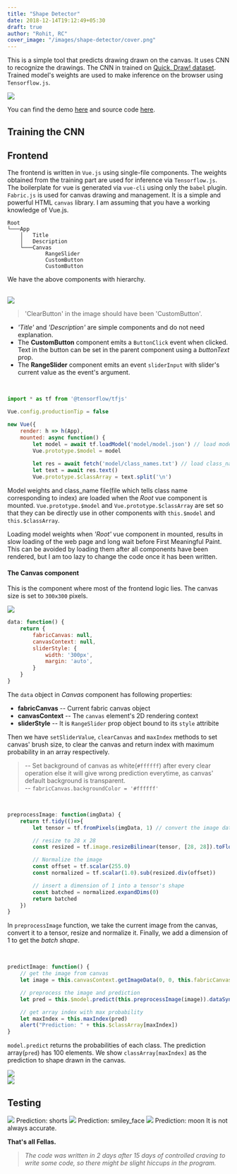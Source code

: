 ```yaml
---
title: "Shape Detector"
date: 2018-12-14T19:12:49+05:30
draft: true
author: "Rohit, RC"
cover_image: "/images/shape-detector/cover.png"
---
```


This is a simple tool that predicts drawing drawn on the canvas. It uses CNN to recognize the drawings. The CNN in trained on [Quick, Draw! dataset](https://github.com/googlecreativelab/quickdraw-dataset). Trained model's weights are used to make inference on the browser using `Tensorflow.js`. 
<!--more-->

<div class="row">
    <img class="responsive-img col" src="/images/shape-detector/example.jpeg">
</div>

You can find the demo [here](https://shape-detector.netlify.com/
) and source code [here](https://github.com/rishabhc32/shape-detector).


## Training the CNN
<!-- Write your part here, under this heading. Change the heading if you want. Remove this comment. -->


## Frontend
The frontend is written in `Vue.js` using single-file components. The weights obtained from the training part are used for inference via `Tensorflow.js`. The boilerplate for vue is generated via `vue-cli` using only the `babel` plugin. `Fabric.js` is used for canvas drawing and management. It is a simple and powerful HTML `canvas` library. I am assuming that you have a working knowledge of Vue.js.

```
Root
└───App
    │   Title
    │   Description   
    └───Canvas
            RangeSlider 
            CustomButton
            CustomButton
```
We have the above components with hierarchy.

<br>

<img class="responsive-img" src="/images/shape-detector/component.jpeg">

> 'ClearButton' in the image should have been 'CustomButton'.

*  _'Title'_ and _'Description'_ are simple components and do not need explanation.  
* The __CustomButton__ component emits a `ButtonClick` event when clicked. Text in the button can be set in the parent component using a _buttonText_ prop.
* The __RangeSlider__ component emits an event `sliderInput` with slider's current value as the event's argument.

<br>

``` js
import * as tf from '@tensorflow/tfjs'

Vue.config.productionTip = false

new Vue({
    render: h => h(App),
    mounted: async function() {
        let model = await tf.loadModel('model/model.json') // load model weights
        Vue.prototype.$model = model
        
        let res = await fetch('model/class_names.txt') // load class_name file
        let text = await res.text()
        Vue.prototype.$classArray = text.split('\n')

```
Model weights and class_name file(file which tells class name corresponding to index) are loaded when the _Root_ vue component is mounted. `Vue.prototype.$model` and `Vue.prototype.$classArray` are set so that they can be directly use in other components with `this.$model` and `this.$classArray`.

Loading model weights when _'Root'_ vue component in mounted, results in slow loading of the web page and long wait before First Meaningful Paint. This can be avoided by loading them after all components have been rendered, but I am too lazy to change the code once it has been written.

#### The Canvas component
This is the component where most of the frontend logic lies. The canvas size is set to `300x300` pixels.  

<img class="responsive-img" src="/images/shape-detector/canvas_component.png">

``` js
data: function() {
    return {
        fabricCanvas: null,
        canvasContext: null,
        sliderStyle: {
            width: '300px',
            margin: 'auto',
        }
    }
}
```
The `data` object in _Canvas_ component has following properties:

* __fabricCanvas__ -- Current fabric canvas object  
* __canvasContext__ -- The `canvas` element's 2D rendering context
* __sliderStyle__ -- It is `RangeSlider` prop object bound to its `style` attribite

Then we have `setSliderValue`, `clearCanvas` and `maxIndex` methods to set canvas' brush size, to clear the canvas and return index with maximum probability in an array respectively.

> -- Set background of canvas as white(`#ffffff`) after every clear operation else it will give wrong prediction everytime, as canvas' default background is transparent.   
> -- `fabricCanvas.backgroundColor = '#ffffff' `

<br>

``` js
preprocessImage: function(imgData) {
    return tf.tidy(()=>{
        let tensor = tf.fromPixels(imgData, 1) // convert the image data to a tensor

        // resize to 28 x 28  
        const resized = tf.image.resizeBilinear(tensor, [28, 28]).toFloat() 

        // Normalize the image 
        const offset = tf.scalar(255.0)
        const normalized = tf.scalar(1.0).sub(resized.div(offset))

        // insert a dimension of 1 into a tensor's shape
        const batched = normalized.expandDims(0)
        return batched
    })
}
```
In `preprocessImage` function, we take the current image from the canvas, convert it to a tensor, resize and normalize it. Finally, we add a dimension of 1 to get the _batch shape_.

<br>

``` js
predictImage: function() {
    // get the image from canvas
    let image = this.canvasContext.getImageData(0, 0, this.fabricCanvas.getWidth(), this.fabricCanvas.getHeight())

    // preprocess the image and prediction
    let pred = this.$model.predict(this.preprocessImage(image)).dataSync()

    // get array index with max probability
    let maxIndex = this.maxIndex(pred)
    alert("Prediction: " + this.$classArray[maxIndex])
}
```
`model.predict` returns the probabilities of each class. The prediction array(`pred`) has 100 elements. We show `classArray[maxIndex]` as the prediction to shape drawn in the canvas.

<div class="row">
    <div class="col s5">
        <img class="responsive-img" src="/images/shape-detector/prediction_array.jpeg">
    </div>
    <div class="col s7">
        <img class="responsive-img" src="/images/shape-detector/class_file.jpeg">
    </div>
</div>

## Testing
<img class="responsive-img" src="/images/shape-detector/example_pants.jpeg">
Prediction: shorts

<img class="responsive-img" src="/images/shape-detector/example_smiley.jpeg ">
Prediction: smiley_face

<img class="responsive-img" src="/images/shape-detector/example_inaccurate_smiley.jpeg ">
Prediction: moon  
It is not always accurate.

__That's all Fellas.__

> _The code was written in 2 days after 15 days of controlled craving to write some code, so there might be slight hiccups in the program._ 
